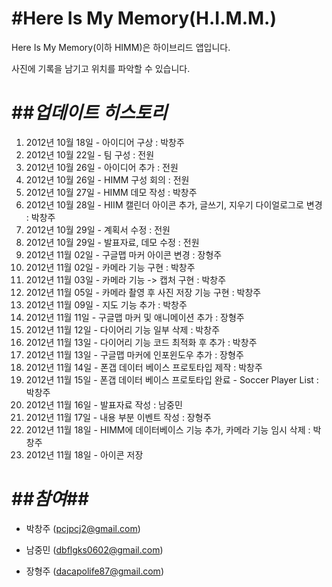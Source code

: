 #**Here Is My Memory(H.I.M.M.)**
======================
Here Is My Memory(이하 HIMM)은 하이브리드 앱입니다.

사진에 기록을 남기고 위치를 파악할 수 있습니다.

##*업데이트 히스토리*
======================
1. 2012년 10월 18일 - 아이디어 구상 : 박창주
2. 2012년 10월 22일 - 팀 구성 : 전원
3. 2012년 10월 26일 - 아이디어 추가 : 전원
4. 2012년 10월 26일 - HIMM 구성 회의 : 전원
5. 2012년 10월 27일 - HIMM 데모 작성 : 박창주
6. 2012년 10월 28일 - HIIM 캘린더 아이콘 추가, 글쓰기, 지우기 다이얼로그로 변경 : 박창주
7. 2012년 10월 29일 - 계획서 수정 : 전원
8. 2012년 10월 29일 - 발표자료, 데모 수정 : 전원
9. 2012년 11월 02일 - 구글맵 마커 아이콘 변경 : 장형주
10. 2012년 11월 02일 - 카메라 기능 구현 : 박창주
11. 2012년 11월 03일 - 카메라 기능 -> 캡처 구현 : 박창주
12. 2012년 11월 05일 - 카메라 촬영 후 사진 저장 기능 구현 : 박창주
13. 2012년 11월 09일 - 지도 기능 추가 : 박창주
14. 2012년 11월 11일 - 구글맵 마커 및 애니메이션 추가 : 장형주
15. 2012년 11월 12일 - 다이어리 기능 일부 삭제 : 박창주
16. 2012년 11월 13일 - 다이어리 기능 코드 최적화 후 추가 : 박창주
17. 2012년 11월 13일 - 구글맵 마커에 인포윈도우 추가 : 장형주
18. 2012년 11월 14일 - 폰갭 데이터 베이스 프로토타입 제작 : 박창주
19. 2012년 11월 15일 - 폰갭 데이터 베이스 프로토타입 완료 - Soccer Player List : 박창주
20. 2012년 11월 16일 - 발표자료 작성 : 남중민
20. 2012년 11월 17일 - 내용 부분 이벤트 작성 : 장형주
21. 2012년 11월 18일 - HIMM에 데이터베이스 기능 추가, 카메라 기능 임시 삭제 : 박창주
22. 2012년 11월 18일 - 아이콘 저장

##*참여*##
======================
- 박창주 (pcjpcj2@gmail.com)

- 남중민 (dbflgks0602@gmail.com)

- 장형주 (dacapolife87@gmail.com)

